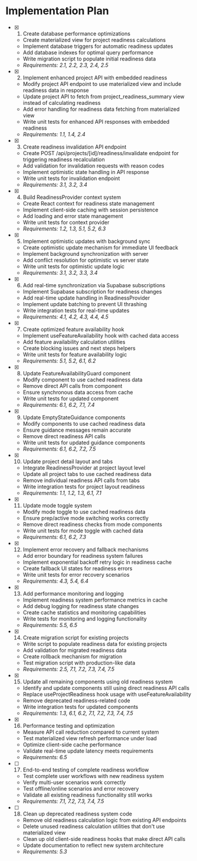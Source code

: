 # Implementation Plan

- [x] 1. Create database performance optimizations







  - Create materialized view for project readiness calculations
  - Implement database triggers for automatic readiness updates
  - Add database indexes for optimal query performance
  - Write migration script to populate initial readiness data
  - _Requirements: 2.1, 2.2, 2.3, 2.4, 2.5_

- [x] 2. Implement enhanced project API with embedded readiness





  - Modify project API endpoint to use materialized view and include readiness data in response
  - Update project API to fetch from project_readiness_summary view instead of calculating readiness
  - Add error handling for readiness data fetching from materialized view
  - Write unit tests for enhanced API responses with embedded readiness
  - _Requirements: 1.1, 1.4, 2.4_

- [x] 3. Create readiness invalidation API endpoint





  - Create POST /api/projects/[id]/readiness/invalidate endpoint for triggering readiness recalculation
  - Add validation for invalidation requests with reason codes
  - Implement optimistic state handling in API response
  - Write unit tests for invalidation endpoint
  - _Requirements: 3.1, 3.2, 3.4_

- [x] 4. Build ReadinessProvider context system





  - Create React context for readiness state management
  - Implement client-side caching with session persistence
  - Add loading and error state management
  - Write unit tests for context provider
  - _Requirements: 1.2, 1.3, 5.1, 5.2, 6.3_

- [x] 5. Implement optimistic updates with background sync





  - Create optimistic update mechanism for immediate UI feedback
  - Implement background synchronization with server
  - Add conflict resolution for optimistic vs server state
  - Write unit tests for optimistic update logic
  - _Requirements: 3.1, 3.2, 3.3, 3.4_

- [x] 6. Add real-time synchronization via Supabase subscriptions





  - Implement Supabase subscription for readiness changes
  - Add real-time update handling in ReadinessProvider
  - Implement update batching to prevent UI thrashing
  - Write integration tests for real-time updates
  - _Requirements: 4.1, 4.2, 4.3, 4.4, 4.5_

- [x] 7. Create optimized feature availability hook
  - Implement useFeatureAvailability hook with cached data access
  - Add feature availability calculation utilities
  - Create blocking issues and next steps helpers
  - Write unit tests for feature availability logic
  - _Requirements: 5.1, 5.2, 6.1, 6.2_

- [x] 8. Update FeatureAvailabilityGuard component
  - Modify component to use cached readiness data
  - Remove direct API calls from component
  - Ensure synchronous data access from cache
  - Write unit tests for updated component
  - _Requirements: 6.1, 6.2, 7.1, 7.4_

- [x] 9. Update EmptyStateGuidance components





  - Modify components to use cached readiness data
  - Ensure guidance messages remain accurate
  - Remove direct readiness API calls
  - Write unit tests for updated guidance components
  - _Requirements: 6.1, 6.2, 7.2, 7.5_

- [x] 10. Update project detail layout and tabs





  - Integrate ReadinessProvider at project layout level
  - Update all project tabs to use cached readiness data
  - Remove individual readiness API calls from tabs
  - Write integration tests for project layout readiness
  - _Requirements: 1.1, 1.2, 1.3, 6.1, 7.1_

- [x] 11. Update mode toggle system





  - Modify mode toggle to use cached readiness data
  - Ensure prep/active mode switching works correctly
  - Remove direct readiness checks from mode components
  - Write unit tests for mode toggle with cached data
  - _Requirements: 6.1, 6.2, 7.3_

- [x] 12. Implement error recovery and fallback mechanisms
  - Add error boundary for readiness system failures
  - Implement exponential backoff retry logic in readiness cache
  - Create fallback UI states for readiness errors
  - Write unit tests for error recovery scenarios
  - _Requirements: 4.3, 5.4, 6.4_

- [x] 13. Add performance monitoring and logging
  - Implement readiness system performance metrics in cache
  - Add debug logging for readiness state changes
  - Create cache statistics and monitoring capabilities
  - Write tests for monitoring and logging functionality
  - _Requirements: 5.5, 6.5_

- [x] 14. Create migration script for existing projects
  - Write script to populate readiness data for existing projects
  - Add validation for migrated readiness data
  - Create rollback mechanism for migration
  - Test migration script with production-like data
  - _Requirements: 2.5, 7.1, 7.2, 7.3, 7.4, 7.5_

- [x] 15. Update all remaining components using old readiness system





  - Identify and update components still using direct readiness API calls
  - Replace useProjectReadiness hook usage with useFeatureAvailability
  - Remove deprecated readiness-related code
  - Write integration tests for updated components
  - _Requirements: 1.3, 6.1, 6.2, 7.1, 7.2, 7.3, 7.4, 7.5_

- [x] 16. Performance testing and optimization
  - Measure API call reduction compared to current system
  - Test materialized view refresh performance under load
  - Optimize client-side cache performance
  - Validate real-time update latency meets requirements
  - _Requirements: 6.5_

- [ ] 17. End-to-end testing of complete readiness workflow
  - Test complete user workflows with new readiness system
  - Verify multi-user scenarios work correctly
  - Test offline/online scenarios and error recovery
  - Validate all existing readiness functionality still works
  - _Requirements: 7.1, 7.2, 7.3, 7.4, 7.5_

- [ ] 18. Clean up deprecated readiness system code
  - Remove old readiness calculation logic from existing API endpoints
  - Delete unused readiness calculation utilities that don't use materialized view
  - Clean up old client-side readiness hooks that make direct API calls
  - Update documentation to reflect new system architecture
  - _Requirements: 5.3_